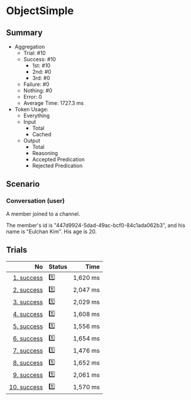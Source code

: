 # ObjectSimple
## Summary
  - Aggregation
    - Trial: #10
    - Success: #10
      - 1st: #10
      - 2nd: #0
      - 3rd: #0
    - Failure: #0
    - Nothing: #0
    - Error: 0
    - Average Time: 1727.3 ms
  - Token Usage:
    - Everything
    - Input
      - Total
      - Cached
    - Output
      - Total
      - Reasoning
      - Accepted Predication
      - Rejected Predication

## Scenario
### Conversation (user)
A member joined to a channel.

The member's id is "447d9924-5dad-49ac-bcf0-84c1ada062b3",
and his name is "Eulchan Kim". His age is 20.

## Trials
No | Status | Time
---:|:-------|------:
[1. success](./trials/1.success.json) | 1️⃣ | 1,620 ms
[2. success](./trials/2.success.json) | 1️⃣ | 2,047 ms
[3. success](./trials/3.success.json) | 1️⃣ | 2,029 ms
[4. success](./trials/4.success.json) | 1️⃣ | 1,608 ms
[5. success](./trials/5.success.json) | 1️⃣ | 1,556 ms
[6. success](./trials/6.success.json) | 1️⃣ | 1,654 ms
[7. success](./trials/7.success.json) | 1️⃣ | 1,476 ms
[8. success](./trials/8.success.json) | 1️⃣ | 1,652 ms
[9. success](./trials/9.success.json) | 1️⃣ | 2,061 ms
[10. success](./trials/10.success.json) | 1️⃣ | 1,570 ms